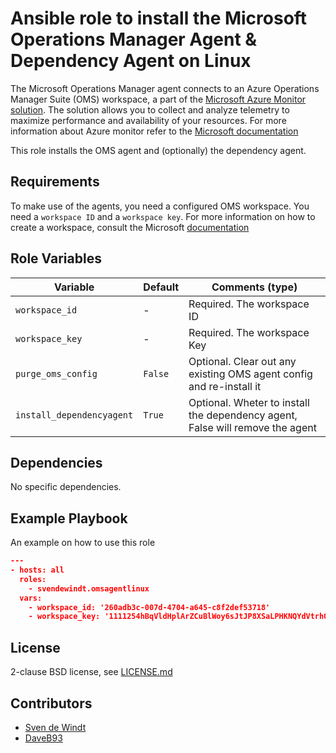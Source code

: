# Ansible role to install the Microsoft Operations Manager Agent & Dependency Agent on Linux

The Microsoft Operations Manager agent connects to an Azure Operations Manager Suite (OMS) workspace, a part of the [Microsoft Azure Monitor solution](https://docs.microsoft.com/en-us/azure/azure-monitor/). The solution allows you to collect and analyze telemetry to maximize performance and availability of your resources. For more information about Azure monitor refer to the [Microsoft documentation](https://docs.microsoft.com/en-us/azure/azure-monitor/overview)

This role installs the OMS agent and (optionally) the dependency agent.

## Requirements

To make use of the agents, you need a configured OMS workspace. You need a `workspace ID` and a `workspace key`. For more information on how to create a workspace, consult the Microsoft [documentation](https://docs.microsoft.com/en-us/azure/azure-monitor/learn/quick-create-workspace)

## Role Variables

| Variable                  | Default | Comments (type)                                                               |
| ---                       | ---     | ---                                                                           |
| `workspace_id`            | -       | Required. The workspace ID                                                    |
| `workspace_key`           | -       | Required. The workspace Key                                                   |
| `purge_oms_config`        | `False` | Optional. Clear out any existing OMS agent config and re-install it           |
| `install_dependencyagent` | `True`  | Optional. Wheter to install the dependency agent, False will remove the agent |

## Dependencies

No specific dependencies.

## Example Playbook

An example on how to use this role

```json
---
- hosts: all
  roles:
    - svendewindt.omsagentlinux
  vars:
    - workspace_id: '260adb3c-007d-4704-a645-c8f2def53718'
    - workspace_key: '1111254hBqVldHplArZCuBlWoy6sJtJP8XSaLPHKNQYdVtrhOuwG/w0Cuc+F9HbPLEj6AvPVUKt6i/uXWAnooQ=='
```

## License

2-clause BSD license, see [LICENSE.md](LICENSE.md)

## Contributors

* [Sven de Windt](https://github.com/svendewindt)
* [DaveB93](https://github.com/DaveB93)
